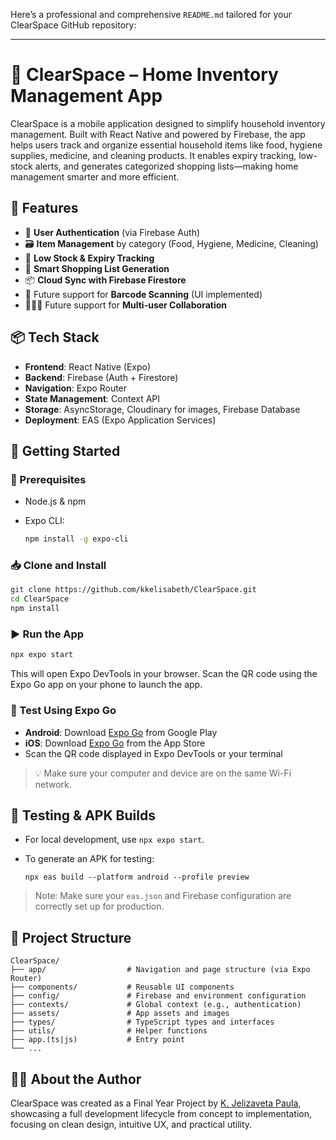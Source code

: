 Here’s a professional and comprehensive `README.md` tailored for your ClearSpace GitHub repository:

---

# 🧹 ClearSpace – Home Inventory Management App

ClearSpace is a mobile application designed to simplify household inventory management. Built with React Native and powered by Firebase, the app helps users track and organize essential household items like food, hygiene supplies, medicine, and cleaning products. It enables expiry tracking, low-stock alerts, and generates categorized shopping lists—making home management smarter and more efficient.

## 📱 Features

* 🔐 **User Authentication** (via Firebase Auth)
* 🗃️ **Item Management** by category (Food, Hygiene, Medicine, Cleaning)
* 🧼 **Low Stock & Expiry Tracking**
* 🛒 **Smart Shopping List Generation**
* 📦 **Cloud Sync with Firebase Firestore**
* 📸 Future support for **Barcode Scanning** (UI implemented)
* 👨‍👩‍👧 Future support for **Multi-user Collaboration**

## 📦 Tech Stack

* **Frontend**: React Native (Expo)
* **Backend**: Firebase (Auth + Firestore)
* **Navigation**: Expo Router
* **State Management**: Context API
* **Storage**: AsyncStorage, Cloudinary for images, Firebase Database
* **Deployment**: EAS (Expo Application Services)

## 🚀 Getting Started

### 🔧 Prerequisites

* Node.js & npm
* Expo CLI:

  ```bash
  npm install -g expo-cli
  ```

### 📥 Clone and Install

```bash
git clone https://github.com/kkelisabeth/ClearSpace.git
cd ClearSpace
npm install
```

### ▶️ Run the App

```bash
npx expo start
```

This will open Expo DevTools in your browser. Scan the QR code using the Expo Go app on your phone to launch the app.

### 📱 Test Using Expo Go

* **Android**: Download [Expo Go](https://play.google.com/store/apps/details?id=host.exp.exponent) from Google Play
* **iOS**: Download [Expo Go](https://apps.apple.com/app/expo-go/id982107779) from the App Store
* Scan the QR code displayed in Expo DevTools or your terminal

> 💡 Make sure your computer and device are on the same Wi-Fi network.

## 🧪 Testing & APK Builds

* For local development, use `npx expo start`.
* To generate an APK for testing:

  ```
  npx eas build --platform android --profile preview
  ```

> Note: Make sure your `eas.json` and Firebase configuration are correctly set up for production.

## 📂 Project Structure

```
ClearSpace/
├── app/                  # Navigation and page structure (via Expo Router)
├── components/           # Reusable UI components
├── config/               # Firebase and environment configuration
├── contexts/             # Global context (e.g., authentication)
├── assets/               # App assets and images
├── types/                # TypeScript types and interfaces
├── utils/                # Helper functions
├── app.(ts|js)           # Entry point
└── ...
```


## 🙋‍♀️ About the Author

ClearSpace was created as a Final Year Project by [K. Jelizaveta Paula](https://github.com/kkelisabeth), showcasing a full development lifecycle from concept to implementation, focusing on clean design, intuitive UX, and practical utility.

